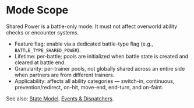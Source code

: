 # Mode Scope

Shared Power is a battle-only mode. It must not affect overworld ability checks or encounter systems.

- Feature flag: enable via a dedicated battle-type flag (e.g., `BATTLE_TYPE_SHARED_POWER`).
- Lifetime: per-battle; pools are initialized when battle state is created and cleared at battle end.
- Granularity: per-trainer pools, not globally shared across an entire side when partners are from different trainers.
- Applicability: affects all ability categories — switch-in, continuous, prevention/redirect, on-hit, move-end, end-turn, and on-faint.

See also: [State Model](./state.md), [Events & Dispatchers](./events.md).

